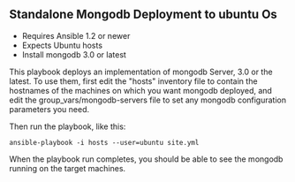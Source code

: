 ## Standalone Mongodb Deployment to ubuntu Os

- Requires Ansible 1.2 or newer
- Expects Ubuntu hosts
- Install mongodb 3.0 or latest


This playbook deploys an implementation of mongodb Server,
3.0 or the latest. To use them, first edit the "hosts" inventory file to contain the
hostnames of the machines on which you want mongodb deployed, and edit the
group_vars/mongodb-servers file to set any mongodb configuration parameters you need.

Then run the playbook, like this:

	ansible-playbook -i hosts --user=ubuntu site.yml 

	
When the playbook run completes, you should be able to see the mongodb
running on the target machines.


